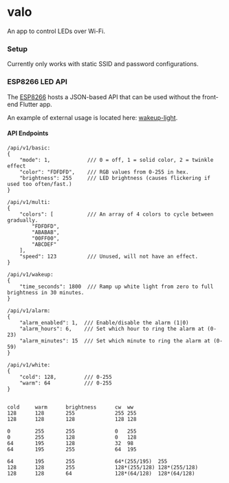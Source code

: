 # valo

An app to control LEDs over Wi-Fi.


### Setup
Currently only works with static SSID and password configurations.


### ESP8266 LED API

The [ESP8266](esp8266/valo/valo.ino) hosts a JSON-based API that can be used without the front-end Flutter app.

An example of external usage is located here: [wakeup-light](https://github.com/kaapomoi/wakeup-light).

#### API Endpoints

```
/api/v1/basic:
{
    "mode": 1,            /// 0 = off, 1 = solid color, 2 = twinkle effect
    "color": "FDFDFD",    /// RGB values from 0-255 in hex.
    "brightness": 255     /// LED brightness (causes flickering if used too often/fast.)
}

/api/v1/multi:
{
    "colors": [           /// An array of 4 colors to cycle between gradually.
        "FDFDFD",
        "ABABAB",
        "00FF00",
        "ABCDEF"
    ],
    "speed": 123          /// Unused, will not have an effect.
}

/api/v1/wakeup:
{
    "time_seconds": 1800  /// Ramp up white light from zero to full brightness in 30 minutes.
}

/api/v1/alarm:
{
    "alarm_enabled": 1,  /// Enable/disable the alarm (1|0)
    "alarm_hours": 6,    /// Set which hour to ring the alarm at (0-23) 
    "alarm_minutes": 15  /// Set which minute to ring the alarm at (0-59) 
}

/api/v1/white:
{
    "cold": 128,         /// 0-255
    "warm": 64           /// 0-255
}


cold     warm      brightness      cw  ww
128      128       255             255 255
128      128       128             128 128

0        255       255             0   255
0        255       128             0   128
64       195       128             32  98
64       195       255             64  195

64       195       255             64*(255/195)  255
128      128       255             128*(255/128) 128*(255/128)
128      128       64              128*(64/128)  128*(64/128)

```

